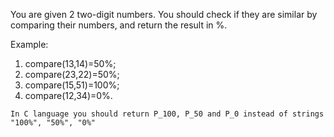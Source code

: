 You are given 2 two-digit numbers. You should check if they are similar by comparing their numbers, and return the result in %.

Example:
  1) compare(13,14)=50%;
  2) compare(23,22)=50%;
  3) compare(15,51)=100%;
  4) compare(12,34)=0%.
  
~~~if:c
In C language you should return P_100, P_50 and P_0 instead of strings "100%", "50%", "0%"
~~~